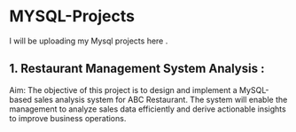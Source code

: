 # MYSQL-Projects

I will be uploading my Mysql projects here .

## 1. Restaurant Management System Analysis :
Aim:
The objective of this project is to design and implement a MySQL-based
sales analysis system for ABC Restaurant. The system will enable the
management to analyze sales data efficiently and derive actionable
insights to improve business operations.
